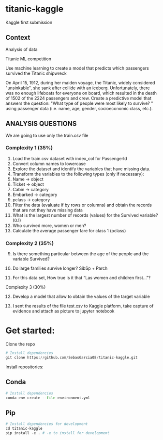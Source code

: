 # titanic-kaggle
Kaggle first submission

## Context
Analysis of data

Titanic ML competition

Use machine learning to create a model that predicts which
passengers survived the Titanic shipwreck

On April 15, 1912, during her maiden voyage, the Titanic,
widely considered "unsinkable", she sank after
collide with an iceberg. Unfortunately, there was no
enough lifeboats for everyone on board, which resulted
in the death of 1502 of the 2224 passengers and crew.
Create a predictive model that answers the question: "What
type of people were most likely to survive? "
using passenger data (i.e. name, age, gender,
socioeconomic class, etc.).

## ANALYSIS QUESTIONS
We are going to use only the train.csv file
### Complexity 1 (35%)
1. Load the train.csv dataset with index_col for PassengerId
2. Convert column names to lowercase
3. Explore the dataset and identify the variables that have missing data.
4. Transform the variables to the following types (only if necessary):
1. Name -> object
2. Ticket -> object
3. Cabin -> category
4. Embarked -> category
5. pclass -> category
5. Filter the data (evaluate if by rows or columns) and obtain the records that are not
they have missing data
6. What is the largest number of records (values) for the Survived variable?
(0.1)
7. Who survived more, women or men?
8. Calculate the average passenger fare for class 1 (pclass)

### Complexity 2 (35%)

9. Is there something particular between
the age of the people and the
variable Survived?

10. Do large families
survive longer? SibSp +
Parch

11. For this data set,
How true is it that “Las
women and children
first…"?

Complexity 3 (30%)

12. Develop a model that
allow to obtain the values
of the target variable

13. I sent the results of the
file test.csv to
Kaggle platform, take
capture of evidence and
attach as picture to
jupyter notebook

# Get started:

Clone the repo

```python
# Install dependencies
git clone https://github.com/SebasGarcia08/titanic-kaggle.git
```

Install repositories:

## Conda

```python
# Install dependencies
conda env create --file environment.yml
```

## Pip

```python
# Install dependencies for development
cd titanic-kaggle
pip install -e . # -e to install for development
```

